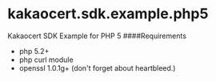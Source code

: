kakaocert.sdk.example.php5
==============================

Kakaocert SDK Example for PHP 5
####Requirements
+ php 5.2+
+ php curl module
+ openssl 1.0.1g+ (don't forget about heartbleed.)
